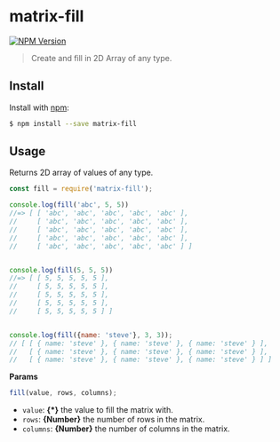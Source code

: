 # matrix-fill 
[![NPM Version][npm-image]][npm-url]

> Create and fill in 2D Array of any type.

## Install

Install with [npm](https://www.npmjs.com/):

```sh
$ npm install --save matrix-fill
```

## Usage

Returns 2D array of values of any type.

```js
const fill = require('matrix-fill');

console.log(fill('abc', 5, 5))
//=> [ [ 'abc', 'abc', 'abc', 'abc', 'abc' ],
//     [ 'abc', 'abc', 'abc', 'abc', 'abc' ],
//     [ 'abc', 'abc', 'abc', 'abc', 'abc' ],
//     [ 'abc', 'abc', 'abc', 'abc', 'abc' ],
//     [ 'abc', 'abc', 'abc', 'abc', 'abc' ] ]


console.log(fill(5, 5, 5))
//=> [ [ 5, 5, 5, 5, 5 ],
//     [ 5, 5, 5, 5, 5 ],
//     [ 5, 5, 5, 5, 5 ],
//     [ 5, 5, 5, 5, 5 ],
//     [ 5, 5, 5, 5, 5 ] ]


console.log(fill({name: 'steve'}, 3, 3));
// [ [ { name: 'steve' }, { name: 'steve' }, { name: 'steve' } ],
//   [ { name: 'steve' }, { name: 'steve' }, { name: 'steve' } ],
//   [ { name: 'steve' }, { name: 'steve' }, { name: 'steve' } ] ]
```

**Params**

```js
fill(value, rows, columns);
```

* `value`: **{*}** the value to fill the matrix with.
* `rows`: **{Number}** the number of rows in the matrix.
* `columns`: **{Number}** the number of columns in the matrix.

[npm-image]: https://img.shields.io/npm/v/matrix-fill.svg
[npm-url]: https://npmjs.org/package/matrix-fill
